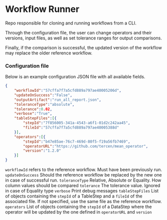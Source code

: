 
# Workflow Runner

Repo responsible for cloning and running workflows from a CLI. 

Through the configuration file, the user can change operators and their versions, input files, as well as set tolerance ranges for output comparisons.

Finally, if the comparison is successful, the updated version of the workflow may replace the older reference workflow.

### Configuration file

Below is an example configuration JSON file with all available fields.

```JSON
{
    "workflowId":"57cffa7f7a5cfd889a797ae40005206d",
    "updateOnSuccess":"False",
    "outputArtifact":"run_all_report.json",
    "toleranceType":"absolute",
    "tolerance":0.02,
    "verbose":"True",
    "tableStepFiles":[{
        "stepId":"7f856005-341a-4543-a6f1-01d2c242aa45",
        "fileId":"57cffa7f7a5cfd889a797ae40005388d"
    }],
    "operators":[{
        "stepId":"b47e85ae-76c7-469d-80f5-f19a56fb7469",
        "operatorURL":"https://github.com/tercen/mean_operator",
        "version":"1.2.0"
    }]
}
```

```workflowId``` refers to the reference workflow. Must have been previously run.
```updateOnSuccess``` Should the reference workflow be replaced by the new one in case of successful run.
```toleranceType``` Relative, Absolute or Equality. How column values should be compared
```tolerance``` The tolerance value. Ignored in case of Equality type
```verbose``` Print debug messages
```tableStepFiles``` List of objects containing the ```stepId``` of a TableStep and a ```fileId``` of the associated file. If not specified, use the same file as the reference workflow.
```operators``` List of objects containing the ```stepId``` of a DataStep where the operator will be updated by the one defined in ```operatorURL``` and ```version```

    